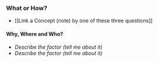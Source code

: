 ### What or How?
- [[Link a Concept (note) by one of these three questions]]
#### Why, Where and Who?
- *Describe the factor (tell me about it)*
- *Describe the factor (tell me about it)*